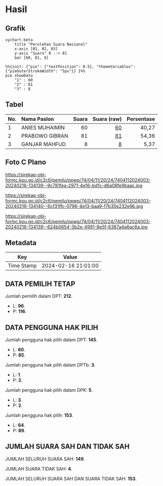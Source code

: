 # Hasil

## Grafik

```mermaid
xychart-beta
    title "Perolehan Suara Nasional"
    x-axis [01, 02, 03]
    y-axis "Suara" 0 --> 81
    bar [60, 81, 8]
```

```mermaid
%%{init: {"pie": {"textPosition": 0.5}, "themeVariables": {"pieOuterStrokeWidth": "5px"}} }%%
pie showData
    "1" : 60
    "2" : 81
    "3" : 8
```

## Tabel

| No. | Nama Paslon    | Suara | Suara (raw) | Persentase |
|:--- |:-------------- | -----:| -----------:| ----------:|
| 1   | ANIES MUHAIMIN | 60    | [60][p-1]   | 40,27      |
| 2   | PRABOWO GIBRAN | 81    | [81][p-2]   | 54,36      |
| 3   | GANJAR MAHFUD  | 8     | [8][p-3]    | 5,37       |


[p-1]: https://github.com/gigit-pemilu/pemilu-2024/blob/main/pilpres/hitung-suara/sub/74-sulawesi-tenggara/sub/04-buton/sub/11-pasarwajo/sub/2024-laburunci/sub/003-tps/sub/paslon-1.txt
[p-2]: https://github.com/gigit-pemilu/pemilu-2024/blob/main/pilpres/hitung-suara/sub/74-sulawesi-tenggara/sub/04-buton/sub/11-pasarwajo/sub/2024-laburunci/sub/003-tps/sub/paslon-2.txt
[p-3]: https://github.com/gigit-pemilu/pemilu-2024/blob/main/pilpres/hitung-suara/sub/74-sulawesi-tenggara/sub/04-buton/sub/11-pasarwajo/sub/2024-laburunci/sub/003-tps/sub/paslon-3.txt

## Foto C Plano

https://sirekap-obj-formc.kpu.go.id/c2c6/pemilu/ppwp/74/04/11/20/24/7404112024003-20240216-134139--9c781fea-2971-4e16-bd1c-d6a08fe9baac.jpg

https://sirekap-obj-formc.kpu.go.id/c2c6/pemilu/ppwp/74/04/11/20/24/7404112024003-20240216-134140--6cf31ffc-0796-4e13-baa9-f7b35e232e9b.jpg

https://sirekap-obj-formc.kpu.go.id/c2c6/pemilu/ppwp/74/04/11/20/24/7404112024003-20240216-134139--624b0654-3b2e-4991-8e5f-6387a4a6ac6a.jpg


## Metadata

| Key        | Value               |
| ---------- | ------------------- |
| Time Stamp | 2024-02-16 21:01:00 |


## DATA PEMILIH TETAP

Jumlah pemilih dalam DPT: **212**.
 * L: **96**.
 * P: **116**.

## DATA PENGGUNA HAK PILIH

Jumlah pengguna hak pilih dalam DPT: **145**.
 * L: **60**.
 * P: **85**.

Jumlah pengguna hak pilih dalam DPTb: **3**.
 * L: **1**.
 * P: **2**.

Jumlah pengguna hak pilih dalam DPK: **5**.
 * L: **3**.
 * P: **2**.

Jumlah pengguna hak pilih: **153**.
 * L: **64**.
 * P: **89**.

## JUMLAH SUARA SAH DAN TIDAK SAH

JUMLAH SELURUH SUARA SAH: **149**.

JUMLAH SUARA TIDAK SAH: **4**.

JUMLAH SELURUH SUARA SAH DAN SUARA TIDAK SAH: **153**.


